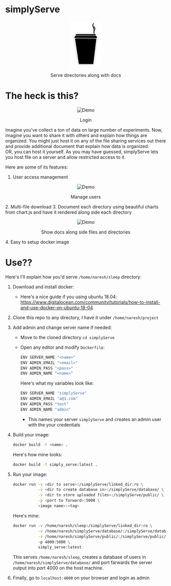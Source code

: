 # simplyServe

<p align=center>
    <img src="https://raw.githubusercontent.com/Naresh1318/simplyServe/master/static/img/icon.png?token=ADHNPQPRG4VR55RPZ7REC3K5GI5YE" alt="simplyServe" width=20%/>
    <p align="center"> Serve directories along with docs </p>
</p>

# The heck is this?

<p align=center>
    <img src="https://files.naresh1318.com/public/simplyServe/login.png" alt="Demo"/>
    <p align="center"> Login </p>
</p>


Imagine you've collect a ton of data on large number of experiments. Now, imagine you want to share 
it with others and explain how things are organized. You might just host it on any of the file sharing 
services out there and provide additional document that explain how data is organized.  
OR, you can host it yourself. As you may have guessed, simplyServe lets you host file on a 
server and allow restricted access to it. 

Here are some of its features:

1. User access management
<p align=center>
    <img src="https://files.naresh1318.com/public/simplyServe/admin.png" alt="Demo"/>
    <p align="center"> Manage users </p>
</p>
2. Multi-file download
3. Document each directory using beautiful charts from chart.js and have it rendered along side each directory
<p align=center>
    <img src="https://files.naresh1318.com/public/simplyServe/home.png" alt="Demo"/>
    <p align="center"> Show docs along side files and directories </p>
</p>
4. Easy to setup docker image 

# Use??

Here's I'll explain how you'd serve `/home/naresh/sleep` directory:

1. Download and install docker:

   - Here's a nice guide if you using ubuntu 18.04: https://www.digitalocean.com/community/tutorials/how-to-install-and-use-docker-on-ubuntu-18-04

2. Clone this repo to any directory, I have it under `/home/naresh/project`

3. Add admin and change server name if needed:

   * Move to the cloned directory `cd simplyServe`

   * Open any editor and modify `Dockerfile`:

     ```bash
     ENV SERVER_NAME "<name>"
     ENV ADMIN_EMAIL "<email>"
     ENV ADMIN_PASS "<pass>"
     ENV ADMIN_NAME "<name>"
     ```

     Here's what my variables look like:

     ```bash
     ENV SERVER_NAME "simplyServe"
     ENV ADMIN_EMAIL "a@1.com"
     ENV ADMIN_PASS "test"
     ENV ADMIN_NAME "admin"
     ```

     * This names your server `simplyServe` and creates an admin user with the your credentials

4. Build your image:

   ```bash
   docker build -t <name> .
   ```

   Here's how mine looks:

   ```bash
   docker build -t simply_serve:latest .
   ```

5. Run your image:

   ```bash
   docker run -v <dir to serve>:/simplyServe/linked_dir:ro \
              -v <dir to create database in>:/simplyServe/database/ \
              -v <dir to store uploaded files>:/simplyServe/public/ \
              -p <port to forward>:5000 \
              <image name>:<tag>
   ```

   Here's mine:

   ```bash
   docker run -v /home/naresh/sleep:/simplyServe/linked_dir:ro \
              -v /home/naresh/simplyServe/database/:/simplyServe/database/ \
              -v /home/naresh/simplyServe/public/:/simplyServe/public/ \ 
              -p 4000:5000 \
              simply_serve:latest
   ```

   This serves `/home/naresh/sleep`, creates a database of users in `/home/naresh/simplyServe/database/` and port farwards the server output into port 4000 on the host machine.

6. Finally, go to `localhost:4000` on your browser and login as admin
